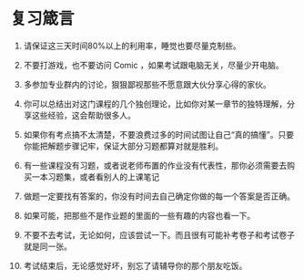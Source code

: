 # 复习箴言

1.    请保证这三天时间80%以上的利用率，睡觉也要尽量克制些。

2.   不要打游戏，也不要访问 Comic ，如果考试跟电脑无关，尽量少开电脑。

3.   多参加专业群内的讨论，狠狠鄙视那些不愿意跟大伙分享心得的家伙。

4.   你可以总结出对这门课程的几个独创理论，比如你对某一章节的独特理解，分享这些经验，这会帮助很多人。

5.   如果你有考点搞不太清楚，不要浪费过多的时间试图让自己“真的搞懂”。只要你能把解题步骤记牢，保证大部分习题都算对就是胜利。

6.   有一些课程没有习题，或者说老师布置的作业没有代表性，那你必须需要去购买一本习题集，或者看别人的上课笔记

7.    做题一定要找有答案的，你没有时间去自己确定你做的每一个答案是否正确。

8.   如果可能，把那些不是作业题的里面的一些有趣的内容也看一下。

9.   不要不去考试，无论如何，应该尝试一下。而且很有可能补考卷子和考试卷子就是同一张。

10.   考试结束后，无论感觉好坏，别忘了请辅导你的那个朋友吃饭。

